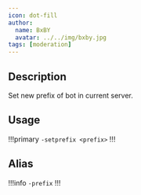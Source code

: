 ```yaml
---
icon: dot-fill
author:
  name: BxBY
  avatar: ../../img/bxby.jpg
tags: [moderation]
---
```


## Description
Set new prefix of bot in current server.

## Usage
!!!primary
`-setprefix <prefix>`
!!!

## Alias
!!!info
`-prefix`
!!!